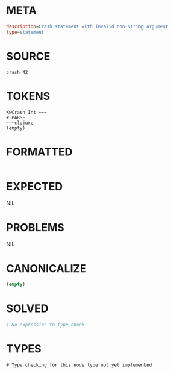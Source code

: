 # META
~~~ini
description=Crash statement with invalid non-string argument
type=statement
~~~
# SOURCE
~~~roc
crash 42
~~~
# TOKENS
~~~text
KwCrash Int ~~~
# PARSE
~~~clojure
(empty)
~~~
# FORMATTED
~~~roc

~~~
# EXPECTED
NIL
# PROBLEMS
NIL
# CANONICALIZE
~~~clojure
(empty)
~~~
# SOLVED
~~~clojure
; No expression to type check
~~~
# TYPES
~~~roc
# Type checking for this node type not yet implemented
~~~
